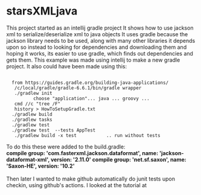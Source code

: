 # starsXMLjava
This project started as an intellij gradle project
It shows how to use jackson xml to serialize/deserialize xml to java objects
It uses gradle because the jackson library needs to be used, along with many other libraries it depends upon
so instead to looking for dependencies and downloading them and hoping it works, its easier to use gradle, which
finds out dependencies and gets them.
This example was made using intellij to make a new gradle project.
It also could have been made using this:

<code>
  from https://guides.gradle.org/building-java-applications/
   /c/local/gradle/gradle-6.6.1/bin/gradle wrapper
   ./gradlew init
          choose "application"... java ... groovy ...
   cmd //c "tree /F" 
   history > HowToSetupGradle.txt
  ./gradlew build
  ./gradlew tasks
  ./gradlew test
  ./gradlew test  --tests AppTest
   ./gradlew build -x test           .. run without tests
</code>

To do this these were added to the build.gradle:
<br/><b>compile group: 'com.fasterxml.jackson.dataformat', name: 'jackson-dataformat-xml', version: '2.11.0'
compile group: 'net.sf.saxon', name: 'Saxon-HE', version: '10.2'</b><br/>
<br/>
Then later I wanted to make github automatically do junit tests upon checkin, using github's actions.
I looked at the tutorial at 
